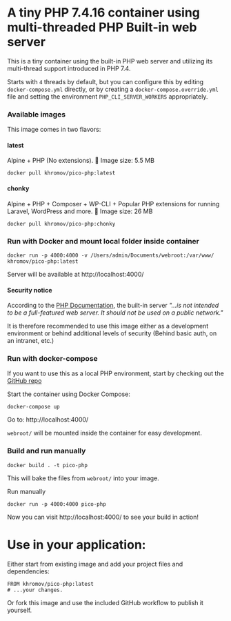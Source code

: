# A tiny PHP 7.4.16 container using multi-threaded PHP Built-in web server

This is a tiny container using the built-in PHP web server and utilizing its multi-thread support introduced in PHP 7.4.

Starts with `4` threads by default, but you can configure this by editing `docker-compose.yml` directly, or by creating a `docker-compose.override.yml` file and setting the environment `PHP_CLI_SERVER_WORKERS` appropriately.

### Available images

This image comes in two flavors:

#### latest

Alpine + PHP (No extensions). 💪 Image size: 5.5 MB 

```
docker pull khromov/pico-php:latest
```

#### chonky

Alpine + PHP + Composer + WP-CLI + Popular PHP extensions for running Laravel, WordPress and more. 🍔 Image size: 26 MB

```
docker pull khromov/pico-php:chonky
```

### Run with Docker and mount local folder inside container

```
docker run -p 4000:4000 -v /Users/admin/Documents/webroot:/var/www/ khromov/pico-php:latest
```

Server will be available at http://localhost:4000/

#### Security notice

According to the [PHP Documentation](https://www.php.net/manual/en/features.commandline.webserver.php), the built-in server _"...is not intended to be a full-featured web server. It should not be used on a public network."_ 

It is therefore recommended to use this image either as a development environment or behind additional levels of security (Behind basic auth, on an intranet, etc.)

### Run with docker-compose

If you want to use this as a local PHP environment, start by checking out the [GitHub repo](https://github.com/khromov/docker-pico-php)

Start the container using Docker Compose:

```
docker-compose up
```

Go to: http://localhost:4000/

`webroot/` will be mounted inside the container for easy development.

### Build and run manually

```
docker build . -t pico-php
```

This will bake the files from `webroot/` into your image.

Run manually

```
docker run -p 4000:4000 pico-php
```

Now you can visit http://localhost:4000/ to see your build in action!

# Use in your application:

Either start from existing image and add your project files and dependencies:

```
FROM khromov/pico-php:latest
# ...your changes.
```

Or fork this image and use the included GitHub workflow to publish it yourself.

